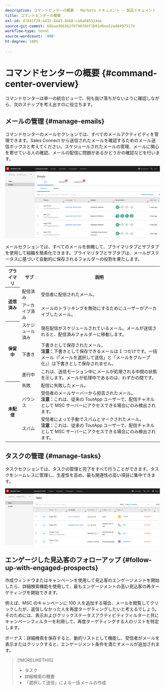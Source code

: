 ```yaml
---
description: コマンドセンターの概要 - Marketo ドキュメント - 製品ドキュメント
title: コマンドセンターの概要
exl-id: d7441f28-a432-4443-8eb8-ca6a685524ae
source-git-commit: 66baa3063b2f6798f04f1b81d6ea52a484975174
workflow-type: tm+mt
source-wordcount: '488'
ht-degree: 100%

---
```


# コマンドセンターの概要 {#command-center-overview}

コマンドセンターは単一の統合ビューで、何も抜け落ちがないように確認しながら、次のステップを考え出すのに役立ちます。

## メールの管理 {#manage-emails}

コマンドセンターのメールセクションでは、すべてのメールアクティビティを管理できます。Sales Connect から送信されたメールを確認するためのメール送信ボックスと考えてください。スケジュールされたメールの管理、メールに関心を寄せている人の確認、メールの配信に問題があるかどうかの確認などを行います。

![](assets/command-center-overview-1.png)

メールセクションでは、すべてのメールを俯瞰して、プライマリタブとサブタブを使用して組織を簡素化できます。プライマリタブとサブタブは、メールがステータスに基づいて自動的に保存されるフォルダーの役割を果たします。

<table>
 <tr>
  <th>プライマリ</th>
  <th>サブ</th>
  <th>説明</th>
 </tr>
 <tr>
  <th rowspan="2">送信済み</th>
  <td>配信済み</td>
  <td>受信者に配信されたメール。</td>
 </tr>
 <tr>
  <td>アーカイブ済み</td>
  <td>メールのトラッキングを無効にするためにユーザーがアーカイブしたメール。</td>
 </tr>
 <tr>
  <th rowspan="3">保留中</th>
  <td>スケジュール済み</td>
  <td>現在配信がスケジュールされているメール。メールが送信されると、配信済みフォルダーに移動します。</td>
 </tr>
 <tr>
  <td>下書き</td>
  <td>下書きとして保存されたメール。<br/>
<strong>注意：</strong>下書きとして保存できるメールは 1 つだけです。一括メール（「メールを選択して送信」と「メールをグループ化」）は下書きとして保存されません。</td>
 </tr>
 <tr>
  <td>進行中</td>
  <td>これは、送信モーション中にメールが処理される中間の状態を示します。メールが処理中であるのは、わずかの間です。</td>
 </tr>
 <tr>
  <th rowspan="3">未配信</th>
  <td>失敗</td>
  <td>配信に失敗したメール。
</td>
 </tr>
 <tr>
  <td>バウンス</td>
  <td>受信者のメールサーバーから拒否されたメール。<br/>
<strong>注意：</strong>これは、従来の ToutApp ユーザーで、配信チャネルとして MSC サーバーにアクセスできる場合にのみ検出されます。</td>
 </tr>
 <tr>
  <td>スパム</td>
  <td>受信者によって手動でスパムとマークされたメール。<br/>
<strong>注意：</strong>これは、従来の ToutApp ユーザーで、配信チャネルとして MSC サーバーにアクセスできる場合にのみ検出されます。</td>
 </tr>
</table>

## タスクの管理 {#manage-tasks}

タスクセクションでは、タスクの管理と完了をすべて行うことができます。タスクをシームレスに管理し、生産性を高め、最も関連性の高い項目に集中できます。

![](assets/command-center-overview-2.png)

## エンゲージした見込客のフォローアップ {#follow-up-with-engaged-prospects}

作成ウィンドウまたはキャンペーンを使用して見込客のエンゲージメントを開始したら、詳細検索機能を使用して、最もエンゲージメントの高い見込客の再ターゲティングを開始できます。

例えば、MSC のキャンペーンに 100 人を追加する場合、メールを閲覧してクリックしたが、返信しなかった人を再度ターゲティングしたいと考えるでしょう。そのためには、表示およびクリックステータスアクティビティフィルターと共にキャンペーンフィルターを利用して、再度ターゲティングする人のリストを特定します。

ボーナス：詳細検索を保存すると、動的リストとして機能し、受信者がメールを表示またはクリックすると、エンゲージメント条件を満たすメールが追加されます。

>[!MORELIKETHIS]
>
>* タスク
>* 詳細検索の概要
>* 「選択して送信」による一括メールの作成

